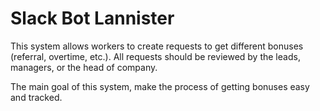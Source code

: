 # Slack Bot Lannister

This system allows workers to create requests to get different bonuses (referral, overtime, etc.). 
All requests should be reviewed by the leads, managers, or the head of company. 

The main goal of this system, make the process of getting bonuses easy and tracked.
